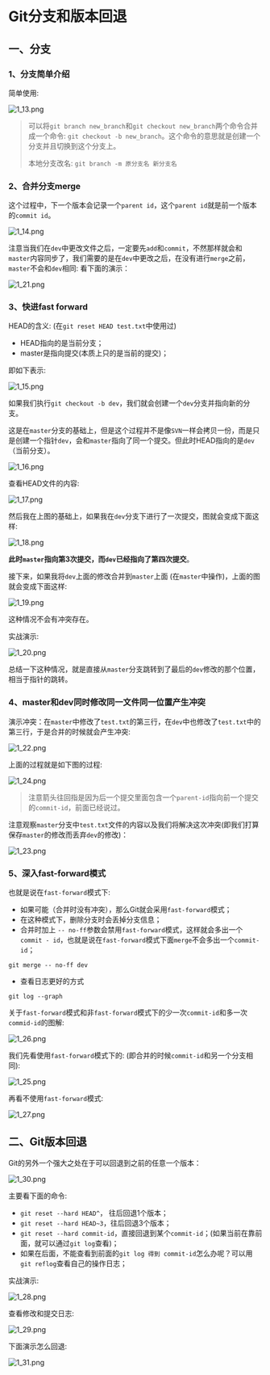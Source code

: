 # Git分支和版本回退

## 一、分支

### 1、分支简单介绍

简单使用:

![1_13.png](images/1_13.png)

> 可以将`git branch new_branch`和`git checkout new_branch`两个命令合并成一个命令:
> `git checkout -b new_branch`。这个命令的意思就是创建一个分支并且切换到这个分支上。
>
> 本地分支改名: `git branch -m 原分支名 新分支名`

### 2、合并分支merge

这个过程中，下一个版本会记录一个`parent id`，这个`parent id`就是前一个版本的`commit id`。

![1_14.png](images/1_14.png)

注意当我们在`dev`中更改文件之后，一定要先`add`和`commit`，不然那样就会和`master`内容同步了，我们需要的是在`dev`中更改之后，在没有进行`merge`之前，`master`不会和`dev`相同: 看下面的演示：

![1_21.png](images/1_21.png)

### 3、快进fast forward

HEAD的含义: (在`git reset HEAD test.txt`中使用过)

* HEAD指向的是当前分支；
* master是指向提交(本质上只的是当前的提交)；

即如下表示:

![1_15.png](images/1_15.png)

如果我们执行`git checkout -b dev`，我们就会创建一个`dev`分支并指向新的分支。

这是在`master`分支的基础上，但是这个过程并不是像`SVN`一样会拷贝一份，而是只是创建一个指针`dev`，会和`master`指向了同一个提交。但此时HEAD指向的是`dev`（当前分支）。

![1_16.png](images/1_16.png)

查看HEAD文件的内容:

![1_17.png](images/1_17.png)

然后我在上图的基础上，如果我在`dev`分支下进行了一次提交，图就会变成下面这样:

![1_18.png](images/1_18.png)

**此时`master`指向第3次提交，而`dev`已经指向了第四次提交**。

接下来，如果我将`dev`上面的修改合并到`master`上面 (在`master`中操作)，上面的图就会变成下面这样:

![1_19.png](images/1_19.png)

这种情况不会有冲突存在。

实战演示:

![1_20.png](images/1_20.png)

总结一下这种情况，就是直接从`master`分支跳转到了最后的`dev`修改的那个位置，相当于指针的跳转。

### 4、master和dev同时修改同一文件同一位置产生冲突

演示冲突：在`master`中修改了`test.txt`的第三行，在`dev`中也修改了`test.txt`中的第三行，于是合并的时候就会产生冲突:

![1_22.png](images/1_22.png)

上面的过程就是如下图的过程:

![1_24.png](images/1_24.png)

> 注意箭头往回指是因为后一个提交里面包含一个`parent-id`指向前一个提交的`commit-id`，前面已经说过。

注意观察`master`分支中`test.txt`文件的内容以及我们将解决这次冲突(即我们打算保存`master`的修改而丢弃`dev`的修改)：

![1_23.png](images/1_23.png)

### 5、深入fast-forward模式

也就是说在`fast-forward`模式下:

* 如果可能（合并时没有冲突），那么Git就会采用`fast-forward`模式；
* 在这种模式下，删除分支时会丢掉分支信息；
* 合并时加上 `-- no-ff`参数会禁用`fast-forward`模式，这样就会多出一个`commit - id`，也就是说在`fast-forward`模式下面`merge`不会多出一个`commit-id`；

```shell
git merge -- no-ff dev
```

* 查看日志更好的方式

```shell
git log --graph
```

关于`fast-forward`模式和非`fast-forward`模式下的少一次`commit-id`和多一次`commid-id`的图解:

![1_26.png](images/1_26.png)

我们先看使用`fast-forward`模式下的: (即合并的时候`commit-id`和另一个分支相同):

![1_25.png](images/1_25.png)

再看不使用`fast-forward`模式:

![1_27.png](images/1_27.png)

## 二、Git版本回退

Git的另外一个强大之处在于可以回退到之前的任意一个版本：

![1_30.png](images/1_30.png)

主要看下面的命令:

* `git reset --hard HEAD^`， 往后回退1个版本；
* `git reset --hard HEAD~3`，往后回退3个版本；
* `git reset --hard commit-id`，直接回退到某个`commit-id`；(如果当前在靠前面，就可以通过`git log`查看)；
* 如果在后面，不能查看到前面的`git log 得到 commit-id`怎么办呢？可以用`git reflog`查看自己的操作日志；

实战演示:

![1_28.png](images/1_28.png)

查看修改和提交日志:

![1_29.png](images/1_29.png)

下面演示怎么回退:

![1_31.png](images/1_31.png)